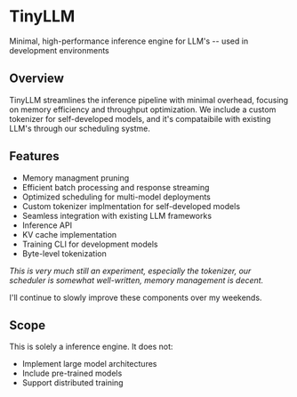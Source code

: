 # TinyLLM

Minimal, high-performance inference engine for LLM's -- used in development environments

## Overview
TinyLLM streamlines the inference pipeline with minimal overhead, focusing on memory efficiency and throughput optimization. We include a custom tokenizer for self-developed models, and it's compataibile with existing LLM's through our scheduling systme.

## Features
- Memory managment pruning
- Efficient batch processing and response streaming
- Optimized scheduling for multi-model deployments
- Custom tokenizer implmentation for self-developed models
- Seamless integration with existing LLM frameworks
- Inference API
- KV cache implementation
- Training CLI for development models
- Byte-level tokenization

*This is very much still an experiment, especially the tokenizer, our scheduler is somewhat well-written, memory management is decent.*

I'll continue to slowly improve these components over my weekends.

## Scope
This is solely a inference engine. It does not:
- Implement large model architectures
- Include pre-trained models
- Support distributed training